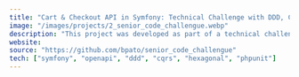 ```yaml
---
title: "Cart & Checkout API in Symfony: Technical Challenge with DDD, CQRS & Testing"
image: "/images/projects/2_senior_code_challengue.webp"
description: "This project was developed as part of a technical challenge. It is a RESTful API built with Symfony to handle shopping cart and order workflows, following Domain-Driven Design (DDD), Hexagonal Architecture, and CQRS patterns. The codebase includes both unit and functional tests."
website:
source: "https://github.com/bpato/senior_code_challengue"
tech: ["symfony", "openapi", "ddd", "cqrs", "hexagonal", "phpunit"]
---
```

